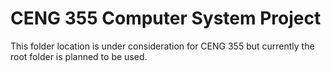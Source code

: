 # CENG 355 Computer System Project

This folder location is under consideration for CENG 355 but currently the root folder is planned to be used.
